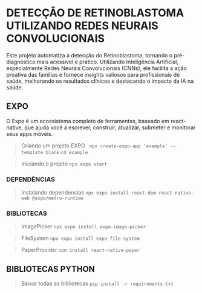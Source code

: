 # DETECÇÃO DE RETINOBLASTOMA UTILIZANDO REDES NEURAIS CONVOLUCIONAIS

Este projeto automatiza a detecção do Retinoblastoma, tornando o pré-diagnóstico mais acessível e prático. Utilizando Inteligência Artificial, especialmente Redes Neurais Convolucionais (CNNs), ele facilita a ação proativa das famílias e fornece insights valiosos para profissionais de saúde, melhorando os resultados clínicos e destacando o impacto da IA na saúde.

## EXPO

O Expo é um ecossistema completo de ferramentas, baseado em react-native, que ajuda você a escrever, construir, atualizar, submeter e monitorar seus apps móveis.

> Criando um projeto EXPO
``` npx create-expo-app 'example' --template blank```
``` cd example ```

> Iniciando o projeto
``` npx expo start ```

### DEPENDÊNCIAS

> Instalando dependencias
``` npx expo install react-dom react-native-web @expo/metro-runtime ```

### BIBLIOTECAS

> ImagePicker 
``` npx expo install expo-image-picker ```

> FileSystem
``` npx expo install expo-file-system ```

> PaperProvider
``` npm install react-native-paper ```


## BIBLIOTECAS PYTHON

> Baixar todas as bibliotecas
``` pip install -r requirements.txt ```



